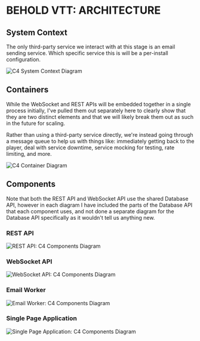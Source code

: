 BEHOLD VTT: ARCHITECTURE
========================

## System Context

The only third-party service we interact with at this stage is an email sending service.  Which
specific service this is will be a per-install configuration.

![C4 System Context Diagram](./images/c4-context.drawio.svg)

## Containers

While the WebSocket and REST APIs will be embedded together in a single process initially, I've
pulled them out separately here to clearly show that they are two distinct elements and that we will
likely break them out as such in the future for scaling.

Rather than using a third-party service directly, we're instead going through a message queue to
help us with things like: immediately getting back to the player, deal with service downtime,
service mocking for testing, rate limiting, and more.

![C4 Container Diagram](./images/c4-containers.drawio.svg)

## Components

Note that both the REST API and WebSocket API use the shared Database API, however in each diagram I
have included the parts of the Database API that each component uses, and not done a separate
diagram for the Database API specifically as it wouldn't tell us anything new.

### REST API

![REST API: C4 Components Diagram](./images/c4-components-rest.drawio.svg)

### WebSocket API

![WebSocket API: C4 Components Diagram](./images/c4-components-websocket.drawio.svg)

### Email Worker

![Email Worker: C4 Components Diagram](./images/c4-components-email-worker.drawio.svg)

### Single Page Application

![Single Page Application: C4 Components Diagram](./images/c4-components-spa.drawio.svg)
